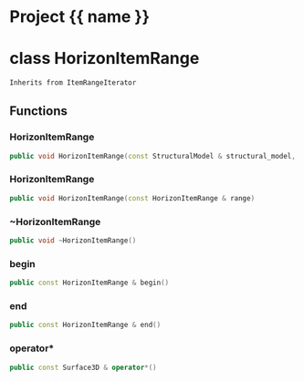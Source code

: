 <script setup>
import {useRoute} from 'vitepress'
const {path} = useRoute()
const tokens = path.split('/')
const words = tokens[2].split('-');
for (let i = 0; i < words.length; i++) {
    words[i] = words[i].charAt(0).toUpperCase() + words[i].slice(1);
    words[i] = words[i].replace('geode', 'Geode')
}
const name = words.join('-');
</script>
# Project {{ name }}

# class HorizonItemRange


```cpp
Inherits from ItemRangeIterator
```



## Functions

### HorizonItemRange

```cpp
public void HorizonItemRange(const StructuralModel & structural_model, const Horizon3D & horizon)
```


### HorizonItemRange

```cpp
public void HorizonItemRange(const HorizonItemRange & range)
```


### ~HorizonItemRange

```cpp
public void ~HorizonItemRange()
```


### begin

```cpp
public const HorizonItemRange & begin()
```


### end

```cpp
public const HorizonItemRange & end()
```


### operator*

```cpp
public const Surface3D & operator*()
```




